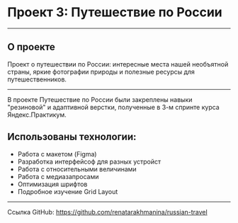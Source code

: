 # Проект 3: Путешествие по России
_______________________________

## О проекте
Проект о путешествии по России: интересные места нашей необъятной страны, яркие фотографии природы и полезные ресурсы для путешественников.
_______________________________

В проекте Путешествие по России были закреплены навыки "резиновой" и адаптивной верстки, полученные в 3-м спринте курса Яндекс.Практикум.


## Использованы технологии:

* Работа с макетом (Figma)
* Разработка интерфейсоф для разных устройст
* Работа с относительными величинами
* Работа с медиазапросами
* Оптимизация шрифтов
* Подробное изучение Grid Layout

________________________________
Ссылка GitHub: https://github.com/renatarakhmanina/russian-travel

